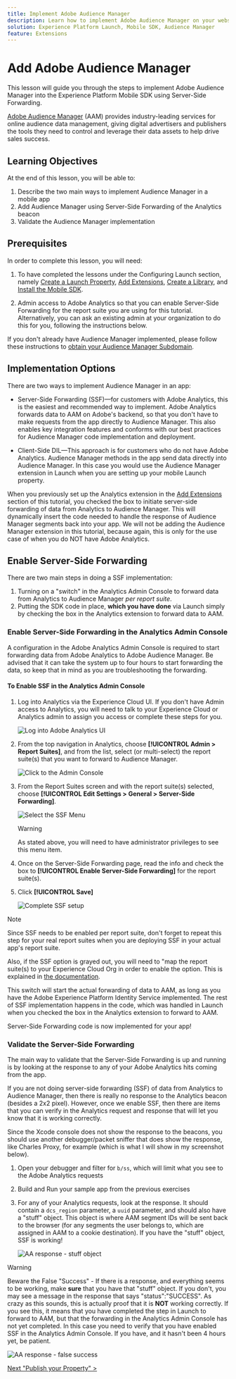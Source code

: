 ```yaml
---
title: Implement Adobe Audience Manager
description: Learn how to implement Adobe Audience Manager on your website using Server-Side Forwarding and Launch. This lesson is part of the Implementing the Experience Cloud in Mobile iOS Swift Applications tutorial.
solution: Experience Platform Launch, Mobile SDK, Audience Manager
feature: Extensions
---
```


# Add Adobe Audience Manager

This lesson will guide you through the steps to implement Adobe Audience Manager into the Experience Platform Mobile SDK using Server-Side Forwarding.

[Adobe Audience Manager](https://docs.adobe.com/content/help/en/audience-manager/user-guide/aam-home.html) (AAM) provides industry-leading services for online audience data management, giving digital advertisers and publishers the tools they need to control and leverage their data assets to help drive sales success.

## Learning Objectives

At the end of this lesson, you will be able to:

1. Describe the two main ways to implement Audience Manager in a mobile app
1. Add Audience Manager using Server-Side Forwarding of the Analytics beacon
1. Validate the Audience Manager implementation

## Prerequisites

In order to complete this lesson, you will need:

1. To have completed the lessons under the Configuring Launch section, namely [Create a Launch Property](launch-create-a-property.md), [Add Extensions](launch-add-extensions.md), [Create a Library](launch-create-a-library.md), and [Install the Mobile SDK](launch-install-the-mobile-sdk.md).

1. Admin access to Adobe Analytics so that you can enable Server-Side Forwarding for the report suite you are using for this tutorial. Alternatively, you can ask an existing admin at your organization to do this for you, following the instructions below.

If you don't already have Audience Manager implemented, please follow these instructions to [obtain your Audience Manager Subdomain](https://docs.adobe.com/content/help/en/audience-manager-learn/tutorials/web-implementation/how-to-identify-your-partner-id-or-subdomain.html).

## Implementation Options

There are two ways to implement Audience Manager in an app:

* Server-Side Forwarding (SSF)&mdash;for customers with Adobe Analytics, this is the easiest and recommended way to implement. Adobe Analytics forwards data to AAM on Adobe's backend, so that you don't have to make requests from the app directly to Audience Manager. This also enables key integration features and conforms with our best practices for Audience Manager code implementation and deployment.

* Client-Side DIL&mdash;This approach is for customers who do not have Adobe Analytics. Audience Manager methods in the app send data directly into Audience Manager. In this case you would use the Audience Manager extension in Launch when you are setting up your mobile Launch property.

When you previously set up the Analytics extension in the [Add Extensions](launch-add-extensions.md) section of this tutorial, you checked the box to initiate server-side forwarding of data from Analytics to Audience Manager. This will dynamically insert the code needed to handle the response of Audience Manager segments back into your app. We will not be adding the Audience Manager extension in this tutorial, because again, this is only for the use case of when you do NOT have Adobe Analytics.

## Enable Server-Side Forwarding

There are two main steps in doing a SSF implementation:

1. Turning on a "switch" in the Analytics Admin Console to forward data from Analytics to Audience Manager *per report suite*.
1. Putting the SDK code in place, **which you have done** via Launch simply by checking the box in the Analytics extension to forward data to AAM.

### Enable Server-Side Forwarding in the Analytics Admin Console

A configuration in the Adobe Analytics Admin Console is required to start forwarding  data from Adobe Analytics to Adobe Audience Manager. Be advised that it can take the system up to four hours to start forwarding the data, so keep that in mind as you are troubleshooting the forwarding.

#### To Enable SSF in the Analytics Admin Console

1. Log into Analytics via the Experience Cloud UI. If you don't have Admin access to Analytics, you will need to talk to your Experience Cloud or Analytics admin to assign you access or complete these steps for you.

    ![Log into Adobe Analytics UI](images/mobile-aam-logIntoAnalytics.png)

1. From the top navigation in Analytics, choose **[!UICONTROL Admin > Report Suites]**, and from the list, select (or multi-select) the report suite(s) that you want to forward to Audience Manager.

   ![Click to the Admin Console](images/mobile-aam-analyticsAdminConsoleReportSuites.png)

1. From the Report Suites screen and with the report suite(s) selected, choose **[!UICONTROL Edit Settings > General > Server-Side Forwarding]**.

   ![Select the SSF Menu](images/mobile-aam-selectSSFmenu.png)

   >[!WARNING]
   >
   >As stated above, you will need to have administrator privileges to see this menu item.

1. Once on the Server-Side Forwarding page, read the info and check the box to **[!UICONTROL Enable Server-Side Forwarding]** for the report suite(s).

1. Click **[!UICONTROL Save]**

    ![Complete SSF setup](images/mobile-aam-enableSSFcomplete.png)

>[!NOTE]
>
>Since SSF needs to be enabled per report suite, don't forget to repeat this step for your real report suites when you are deploying SSF in your actual app's report suite.
>
>Also, if the SSF option is grayed out, you will need to "map the report suite(s) to your Experience Cloud Org in order to enable the option. This is explained in [the documentation](https://docs.adobe.com/content/help/en/core-services/interface/about-core-services/report-suite-mapping.html).

This switch will start the actual forwarding of data to AAM, as long as you have the Adobe Experience Platform Identity Service implemented. The rest of SSF implementation happens in the code, which was handled in Launch when you checked the box in the Analytics extension to forward to AAM.

Server-Side Forwarding code is now implemented for your app!

### Validate the Server-Side Forwarding

The main way to validate that the Server-Side Forwarding is up and running is by looking at the response to any of your Adobe Analytics hits coming from the app.

If you are not doing server-side forwarding (SSF) of data from Analytics to Audience Manager, then there is really no response to the Analytics beacon (besides a 2x2 pixel). However, once we enable SSF, then there are items that you can verify in the Analytics request and response that will let you know that it is working correctly.

Since the Xcode console does not show the response to the beacons, you should use another debugger/packet sniffer that does show the response, like Charles Proxy, for example (which is what I will show in my screenshot below).

1. Open your debugger and filter for `b/ss`, which will limit what you see to the Adobe Analytics requests
1. Build and Run your sample app from the previous exercises
1. For any of your Analytics requests, look at the response. It should contain a `dcs_region` parameter, a `uuid` parameter, and should also have a "stuff" object. This object is where AAM segment IDs will be sent back to the browser (for any segments the user belongs to, which are assigned in AAM to a cookie destination). If you have the "stuff" object, SSF is working!

    ![AA response - stuff object](images/mobile-aam-AAresponseCharles.png)

>[!WARNING]
>
>Beware the False "Success" - If there is a response, and everything seems to be working, make **sure** that you have that "stuff" object. If you don't, you may see a message in the response that says "status":"SUCCESS". As crazy as this sounds, this is actually proof that it is **NOT** working correctly. If you see this, it means that you have completed the step in Launch to forward to AAM, but that the forwarding in the Analytics Admin Console has not yet completed. In this case you need to verify that you have enabled SSF in the Analytics Admin Console. If you have, and it hasn't been 4 hours yet, be patient.

![AA response - false success](images/mobile-aam-unsuccessful-SSF.png)

[Next "Publish your Property" >](publish.md)